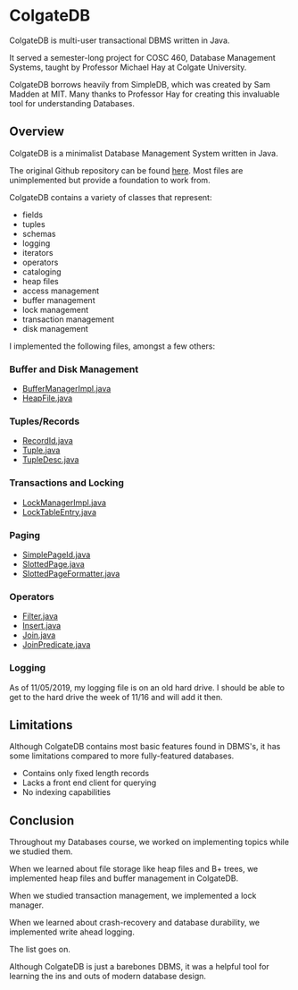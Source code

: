 # ColgateDB
ColgateDB is multi-user transactional DBMS written in Java.

It served a semester-long project for COSC 460, Database Management Systems, taught by Professor Michael Hay at Colgate University.

ColgateDB borrows heavily from SimpleDB, which was created by Sam Madden at MIT.
Many thanks to Professor Hay for creating this invaluable tool for understanding Databases.

## Overview
ColgateDB is a minimalist Database Management System written in Java.  

The original Github repository can be found [here](https://github.com/colgate-cosc460/colgatedb).  Most files are unimplemented but provide a foundation to work from.

ColgateDB contains a variety of classes that represent:
- fields
- tuples
- schemas
- logging
- iterators
- operators
- cataloging
- heap files
- access management
- buffer management
- lock management
- transaction management
- disk management

I implemented the following files, amongst a few others:
### Buffer and Disk Management
- [BufferManagerImpl.java](https://github.com/jeremyreikes/ColgateDB/blob/master/BufferManagerImpl.java)
- [HeapFile.java](https://github.com/jeremyreikes/ColgateDB/blob/master/dbfile/HeapFile.java)
### Tuples/Records
- [RecordId.java](https://github.com/jeremyreikes/ColgateDB/blob/master/tuple/RecordId.java)
- [Tuple.java](https://github.com/jeremyreikes/ColgateDB/blob/master/tuple/Tuple.java)
- [TupleDesc.java](https://github.com/jeremyreikes/ColgateDB/blob/master/tuple/TupleDesc.java)
### Transactions and Locking
- [LockManagerImpl.java](https://github.com/jeremyreikes/ColgateDB/blob/master/transactions/LockManagerImpl.java)
- [LockTableEntry.java](https://github.com/jeremyreikes/ColgateDB/blob/master/transactions/LockTableEntry.java)
### Paging
- [SimplePageId.java](https://github.com/jeremyreikes/ColgateDB/blob/master/page/SimplePageId.java)
- [SlottedPage.java](https://github.com/jeremyreikes/ColgateDB/blob/master/page/SlottedPage.java)
- [SlottedPageFormatter.java](https://github.com/jeremyreikes/ColgateDB/blob/master/page/SlottedPageFormatter.java)
### Operators
- [Filter.java](https://github.com/jeremyreikes/ColgateDB/blob/master/operators/Filter.java)
- [Insert.java](https://github.com/jeremyreikes/ColgateDB/blob/master/operators/Insert.java)
- [Join.java](https://github.com/jeremyreikes/ColgateDB/blob/master/operators/Join.java)
- [JoinPredicate.java](https://github.com/jeremyreikes/ColgateDB/blob/master/operators/JoinPredicate.java)
### Logging
As of 11/05/2019, my logging file is on an old hard drive.  I should be able to get to the hard drive the week of 11/16 and will add it then.

## Limitations
Although ColgateDB contains most basic features found in DBMS's, it has some limitations compared to more fully-featured databases.
- Contains only fixed length records
- Lacks a front end client for querying
- No indexing capabilities

## Conclusion
Throughout my Databases course, we worked on implementing topics while we studied them.  

When we learned about file storage like heap files and B+ trees, we implemented heap files and buffer management in ColgateDB.  

When we studied transaction management, we implemented a lock manager.  

When we learned about crash-recovery and database durability, we implemented write ahead logging.

The list goes on.

Although ColgateDB is just a barebones DBMS, it was a helpful tool for learning the ins and outs of modern database design.
